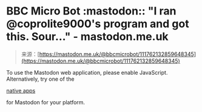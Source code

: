 <!--yml
category: 未分类
date: 2024-05-27 14:52:29
-->

# BBC Micro Bot :mastodon:: "I ran @coprolite9000's program and got this. Sour…" - mastodon.me.uk

> 来源：[https://mastodon.me.uk/@bbcmicrobot/111762132859648345](https://mastodon.me.uk/@bbcmicrobot/111762132859648345)

To use the Mastodon web application, please enable JavaScript. Alternatively, try one of the

[native apps](https://joinmastodon.org/apps)

for Mastodon for your platform.